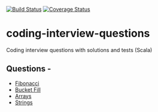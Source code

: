 [![Build Status](https://travis-ci.org/maximn/coding-interview-questions-scala.svg?branch=master)](https://travis-ci.org/maximn/coding-interview-questions-scala)
[![Coverage Status](https://coveralls.io/repos/maximn/coding-interview-questions-scala/badge.svg?branch=master&service=github)](https://coveralls.io/github/maximn/coding-interview-questions-scala?branch=master)

# coding-interview-questions
Coding interview questions with solutions and tests (Scala)


## Questions -
* [Fibonacci](https://github.com/maximn/coding-interview-questions-scala/tree/master/src/main/scala/org/questions/fibonacci)
* [Bucket Fill](https://github.com/maximn/coding-interview-questions-scala/tree/master/src/main/scala/org/questions/fill)
* [Arrays](https://github.com/maximn/coding-interview-questions-scala/tree/master/src/main/scala/org/questions/arrays)
* [Strings](https://github.com/maximn/coding-interview-questions-scala/tree/master/src/main/scala/org/questions/strings)